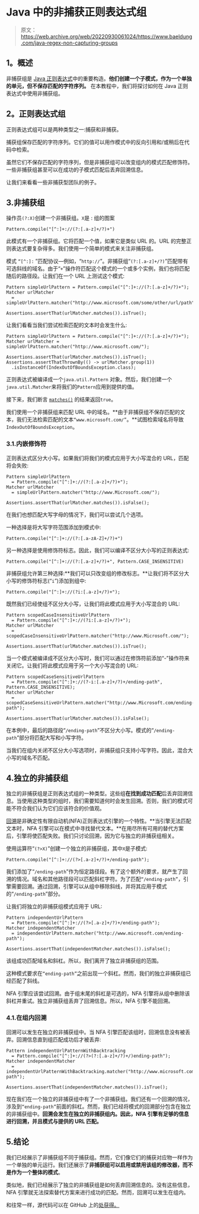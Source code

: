 # Java 中的非捕获正则表达式组

> 原文：<https://web.archive.org/web/20220930061024/https://www.baeldung.com/java-regex-non-capturing-groups>

## 1。概述

非捕获组是 [Java 正则表达式](/web/20220628053628/https://www.baeldung.com/regular-expressions-java)中的重要构造。**他们创建一个子模式，作为一个单独的单元，但不保存匹配的字符序列。** 在本教程中，我们将探讨如何在 Java 正则表达式中使用非捕获组。

## 2。正则表达式组

正则表达式组可以是两种类型之一:捕获和非捕获。 

捕获组保存匹配的字符序列。它们的值可以用作模式中的反向引用和/或稍后在代码中检索。

虽然它们不保存匹配的字符序列，但是非捕获组可以改变组内的模式匹配修饰符。一些非捕获组甚至可以在成功的子模式匹配后丢弃回溯信息。

让我们来看看一些非捕获型团队的例子。

## 3.非捕获组

操作员`(?:X)`创建一个非捕获组。`X`是 : 组的图案

```
Pattern.compile("[^:]+://(?:[.a-z]+/?)+")
```

此模式有一个非捕获组。它将匹配一个值，如果它是类似 URL 的。URL 的完整正则表达式要复杂得多。我们使用一个简单的模式来关注非捕获组。 

模式 `“[^:]:` ”匹配协议—例如，“`http://`”。非捕获组“`(?:[.a-z]+/?)`”匹配带有可选斜线的域名。由于“`+`”操作符匹配这个模式的一个或多个实例，我们也将匹配随后的路径段。让我们在一个 URL 上测试这个模式: 

```
Pattern simpleUrlPattern = Pattern.compile("[^:]+://(?:[.a-z]+/?)+");
Matcher urlMatcher
  = simpleUrlPattern.matcher("http://www.microsoft.com/some/other/url/path");

Assertions.assertThat(urlMatcher.matches()).isTrue(); 
```

让我们看看当我们尝试检索匹配的文本时会发生什么: 

```
Pattern simpleUrlPattern = Pattern.compile("[^:]+://(?:[.a-z]+/?)+");
Matcher urlMatcher = simpleUrlPattern.matcher("http://www.microsoft.com/");

Assertions.assertThat(urlMatcher.matches()).isTrue();
Assertions.assertThatThrownBy(() -> urlMatcher.group(1))
  .isInstanceOf(IndexOutOfBoundsException.class);
```

正则表达式被编译成一个`java.util.Pattern` 对象。然后，我们创建一个`java.util.Matcher`来将我们的`Pattern`应用到提供的值。

接下来，我们断言 [`matches()`](/web/20220628053628/https://www.baeldung.com/java-matcher-find-vs-matches) 的结果返回`true`。

我们使用一个非捕获组来匹配 URL 中的域名。**由于非捕获组不保存匹配的文本，我们无法检索匹配的文本`“www.microsoft.com/”`。**试图检索域名将导致`IndexOutOfBoundsException`。

### 3.1.内嵌修饰符

正则表达式区分大小写。如果我们将我们的模式应用于大小写混合的 URL，匹配将会失败:

```
Pattern simpleUrlPattern
  = Pattern.compile("[^:]+://(?:[.a-z]+/?)+");
Matcher urlMatcher
  = simpleUrlPattern.matcher("http://www.Microsoft.com/");

Assertions.assertThat(urlMatcher.matches()).isFalse();
```

在我们也想匹配大写字母的情况下，我们可以尝试几个选项。

一种选择是将大写字符范围添加到模式中:

```
Pattern.compile("[^:]+://(?:[.a-zA-Z]+/?)+")
```

另一种选择是使用修饰符标志。因此，我们可以编译不区分大小写的正则表达式:

```
Pattern.compile("[^:]+://(?:[.a-z]+/?)+", Pattern.CASE_INSENSITIVE)
```

非捕获组允许第三种选择:**我们可以只改变组的修改标志。**让我们将不区分大小写的修饰符标志(“`i`”)添加到组中:

```
Pattern.compile("[^:]+://(?i:[.a-z]+/?)+");
```

既然我们已经使组不区分大小写，让我们将此模式应用于大小写混合的 URL:

```
Pattern scopedCaseInsensitiveUrlPattern
  = Pattern.compile("[^:]+://(?i:[.a-z]+/?)+");
Matcher urlMatcher
  = scopedCaseInsensitiveUrlPattern.matcher("http://www.Microsoft.com/");

Assertions.assertThat(urlMatcher.matches()).isTrue();
```

当一个模式被编译成不区分大小写时，我们可以通过在修饰符前添加“-”操作符来关闭它。让我们将此模式应用于另一个大小写混合的 URL:

```
Pattern scopedCaseSensitiveUrlPattern
  = Pattern.compile("[^:]+://(?-i:[.a-z]+/?)+/ending-path", Pattern.CASE_INSENSITIVE);
Matcher urlMatcher
  = scopedCaseSensitiveUrlPattern.matcher("http://www.Microsoft.com/ending-path");

Assertions.assertThat(urlMatcher.matches()).isFalse(); 
```

在本例中，最后的路径段“`/ending-path`”不区分大小写。模式的“`/ending-path`”部分将匹配大写和小写字符。

当我们在组内关闭不区分大小写选项时，非捕获组只支持小写字符。因此，混合大小写的域名不匹配。

## 4.独立的非捕获组

独立的非捕获组是正则表达式组的一种类型。这些组**在找到成功匹配**后丢弃回溯信息。当使用这种类型的组时，我们需要知道何时会发生回溯。否则，我们的模式可能不符合我们认为它们应该符合的价值观。

[回溯](/web/20220628053628/https://www.baeldung.com/java-regex-performance)是非确定性有限自动机(NFA)正则表达式引擎的一个特性。**当引擎无法匹配文本时，NFA 引擎可以在模式中寻找替代文本。**在用尽所有可用的替代方案后，引擎将使匹配失败。我们只讨论回溯，因为它与独立的非捕获组相关。

使用运算符“`(?>X)`”创建一个独立的非捕获组，其中`X`是子模式:

`Pattern.compile("[^:]+://(?>[.a-z]+/?)+/ending-path");`

我们添加了“`/ending-path`”作为恒定路径段。有了这个额外的要求，就产生了回溯的情况。域名和其他路径段可以匹配斜杠字符。为了匹配`“/ending-path”`，引擎需要回溯。通过回溯，引擎可以从组中移除斜线，并将其应用于模式的“`/ending-path`”部分。

让我们将独立的非捕获组模式应用于 URL:

```
Pattern independentUrlPattern
  = Pattern.compile("[^:]+://(?>[.a-z]+/?)+/ending-path");
Matcher independentMatcher
  = independentUrlPattern.matcher("http://www.microsoft.com/ending-path");

Assertions.assertThat(independentMatcher.matches()).isFalse();
```

该组成功匹配域名和斜杠。所以，我们离开了独立非捕获组的范围。

这种模式要求在`“ending-path”`之前出现一个斜杠。然而，我们的独立非捕获组已经匹配了斜线。

NFA 引擎应该尝试回溯。由于组末尾的斜杠是可选的，NFA 引擎将从组中删除该斜杠并重试。独立非捕获组丢弃了回溯信息。所以，NFA 引擎不能回溯。

### 4.1.在组内回溯

回溯可以发生在独立的非捕获组中。当 NFA 引擎匹配该组时，回溯信息没有被丢弃。回溯信息直到组匹配成功后才被丢弃:

```
Pattern independentUrlPatternWithBacktracking
  = Pattern.compile("[^:]+://(?>(?:[.a-z]+/?)+/)ending-path");
Matcher independentMatcher
  = independentUrlPatternWithBacktracking.matcher("http://www.microsoft.com/ending-path");

Assertions.assertThat(independentMatcher.matches()).isTrue();
```

现在我们在一个独立的非捕获组中有了一个非捕获组。我们还有一个回溯的情况，涉及到`“ending-path”`前面的斜杠。然而，我们已经将模式的回溯部分包含在独立的非捕获组中。**回溯会发生在独立的非捕获组内。因此，NFA 引擎有足够的信息进行回溯，并且模式与提供的 URL 匹配。**

## 5.结论

我们已经展示了非捕获组不同于捕获组。然而，它们像它们的捕获对应物一样作为一个单独的单元运行。我们还展示了**非捕获组可以启用或禁用该组的修改器，而不是作为一个整体的模式**。

类似地，我们已经展示了独立的非捕获组是如何丢弃回溯信息的。没有这些信息，NFA 引擎就无法探索替代方案来进行成功的匹配。然而，回溯可以发生在组内。

和往常一样，源代码可以在 GitHub 上的[处获得。](https://web.archive.org/web/20220628053628/https://github.com/eugenp/tutorials/tree/master/core-java-modules/core-java-regex-2)